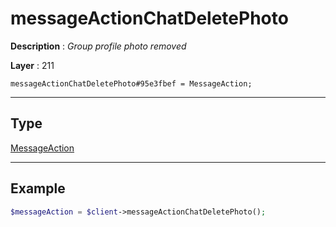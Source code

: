 # messageActionChatDeletePhoto

**Description** : *Group profile photo removed*

**Layer** : 211

```tl
messageActionChatDeletePhoto#95e3fbef = MessageAction;
```

---

## Type

[MessageAction](type/MessageAction)

---

## Example

```php
$messageAction = $client->messageActionChatDeletePhoto();
```